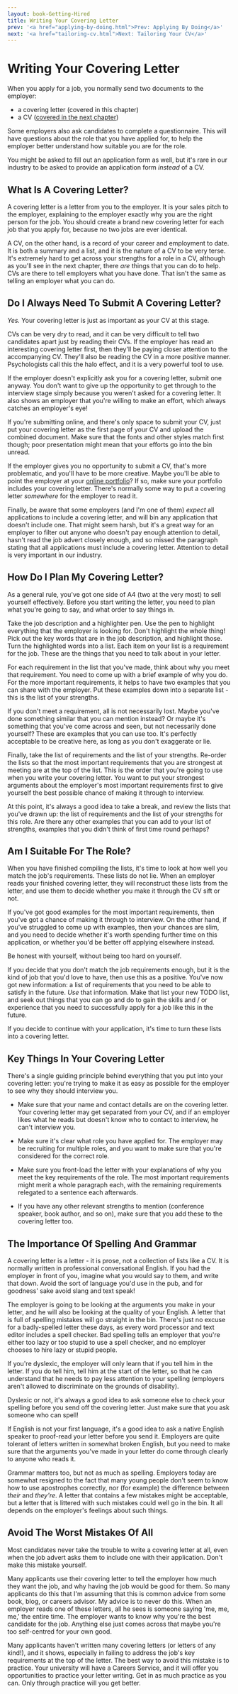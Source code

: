 ```yaml
---
layout: book-Getting-Hired
title: Writing Your Covering Letter
prev: '<a href="applying-by-doing.html">Prev: Applying By Doing</a>'
next: '<a href="tailoring-cv.html">Next: Tailoring Your CV</a>'
---
```


# Writing Your Covering Letter

When you apply for a job, you normally send two documents to the employer:

* a covering letter (covered in this chapter)
* a CV ([covered in the next chapter](tailoring-cv.html))

Some employers also ask candidates to complete a questionnaire.  This will have questions about the role that you have applied for, to help the employer better understand how suitable you are for the role.

You might be asked to fill out an application form as well, but it's rare in our industry to be asked to provide an application form _instead_ of a CV.

## What Is A Covering Letter?

A covering letter is a letter from you to the employer.  It is your sales pitch to the employer, explaining to the employer exactly why you are the right person for the job.  You should create a brand new covering letter for each job that you apply for, because no two jobs are ever identical.

A CV, on the other hand, is a record of your career and employment to date.  It is both a summary and a list, and it is the nature of a CV to be very terse.  It's extremely hard to get across your strengths for a role in a CV, although as you'll see in the next chapter, there _are_ things that you can do to help.  CVs are there to tell employers what you have done.  That isn't the same as telling an employer what you can do.

## Do I Always Need To Submit A Covering Letter?

_Yes._  Your covering letter is just as important as your CV at this stage.

CVs can be very dry to read, and it can be very difficult to tell two candidates apart just by reading their CVs.  If the employer has read an interesting covering letter first, then they'll be paying closer attention to the accompanying CV.  They'll also be reading the CV in a more positive manner.  Psychologists call this the halo effect, and it is a very powerful tool to use.

If the employer doesn't explicitly ask you for a covering letter, submit one anyway.  You don't want to give up the opportunity to get through to the interview stage simply because you weren't asked for a covering letter.  It also shows an employer that you're willing to make an effort, which always catches an employer's eye!

If you're submitting online, and there's only space to submit your CV, just put your covering letter as the first page of your CV and upload the combined document.  Make sure that the fonts and other styles match first though; poor presentation might mean that your efforts go into the bin unread.

If the employer gives you no opportunity to submit a CV, that's more problematic, and you'll have to be more creative.  Maybe you'll be able to point the employer at your [online portfolio](your-online-presence.html#your_website)?  If so, make sure your portfolio includes your covering letter.  There's normally some way to put a covering letter _somewhere_ for the employer to read it.

Finally, be aware that some employers (and I'm one of them) _expect_ all applications to include a covering letter, and will bin any application that doesn't include one.  That might seem harsh, but it's a great way for an employer to filter out anyone who doesn't pay enough attention to detail, hasn't read the job advert closely enough, and so missed the paragraph stating that all applications must include a covering letter.  Attention to detail is very important in our industry.

## How Do I Plan My Covering Letter?

As a general rule, you've got one side of A4 (two at the very most) to sell yourself effectively.  Before you start writing the letter, you need to plan what you're going to say, and what order to say things in.

Take the job description and a highlighter pen.  Use the pen to highlight everything that the employer is looking for.  Don't highlight the whole thing!  Pick out the key words that are in the job description, and highlight those.  Turn the highlighted words into a list.  Each item on your list is a requirement for the job.  These are the things that you need to talk about in your letter.

For each requirement in the list that you've made, think about why you meet that requirement.  You need to come up with a brief example of why you do.  For the more important requirements, it helps to have two examples that you can share with the employer.  Put these examples down into a separate list - this is the list of your strengths.

If you don't meet a requirement, all is not necessarily lost.  Maybe you've done something similar that you can mention instead?  Or maybe it's something that you've come across and seen, but not necessarily done yourself?  These are examples that you can use too.  It's perfectly acceptable to be creative here, as long as you don't exaggerate or lie.

Finally, take the list of requirements and the list of your strengths.  Re-order the lists so that the most important requirements that you are strongest at meeting are at the top of the list.  This is the order that you're going to use when you write your covering letter.  You want to put your strongest arguments about the employer's most important requirements first to give yourself the best possible chance of making it through to interview.

At this point, it's always a good idea to take a break, and review the lists that you've drawn up: the list of requirements and the list of your strengths for this role.  Are there any other examples that you can add to your list of strengths, examples that you didn't think of first time round perhaps?

## Am I Suitable For The Role?

When you have finished compiling the lists, it's time to look at how well you match the job's requirements.  These lists do not lie.  When an employer reads your finished covering letter, they will reconstruct these lists from the letter, and use them to decide whether you make it through the CV sift or not.

If you've got good examples for the most important requirements, then you've got a chance of making it through to interview.  On the other hand, if you've struggled to come up with examples, then your chances are slim, and you need to decide whether it's worth spending further time on this application, or whether you'd be better off applying elsewhere instead.

Be honest with yourself, without being too hard on yourself.

If you decide that you don't match the job requirements enough, but it is the kind of job that you'd love to have, then use this as a positive.  You've now got new information: a list of requirements that you need to be able to satisfy in the future.  _Use_ that information.  Make that list your new TODO list, and seek out things that you can go and do to gain the skills and / or experience that you need to successfully apply for a job like this in the future.

If you decide to continue with your application, it's time to turn these lists into a covering letter.

## Key Things In Your Covering Letter

There's a single guiding principle behind everything that you put into your covering letter: you're trying to make it as easy as possible for the employer to see why they should interview you.

* Make sure that your name and contact details are on the covering letter.  Your covering letter may get separated from your CV, and if an employer likes what he reads but doesn't know who to contact to interview, he can't interview you.

* Make sure it's clear what role you have applied for.  The employer may be recruiting for multiple roles, and you want to make sure that you're considered for the correct role.

* Make sure you front-load the letter with your explanations of why you meet the key requirements of the role.  The most important requirements might merit a whole paragraph each, with the remaining requirements relegated to a sentence each afterwards.

* If you have any other relevant strengths to mention (conference speaker, book author, and so on), make sure that you add these to the covering letter too.

## The Importance Of Spelling And Grammar

A covering letter is a letter - it is prose, not a collection of lists like a CV.  It is normally written in professional conversational English.  If you had the employer in front of you, imagine what you would say to them, and write that down.  Avoid the sort of language you'd use in the pub, and for goodness' sake avoid slang and text speak!

The employer is going to be looking at the arguments you make in your letter, and he will also be looking at the quality of your English.  A letter that is full of spelling mistakes will go straight in the bin.  There's just no excuse for a badly-spelled letter these days, as every word processor and text editor includes a spell checker.  Bad spelling tells an employer that you're either too lazy or too stupid to use a spell checker, and no employer chooses to hire lazy or stupid people.

If you're dyslexic, the employer will only learn that if you tell him in the letter.  If you do tell him, tell him at the start of the letter, so that he can understand that he needs to pay less attention to your spelling (employers aren't allowed to discriminate on the grounds of disability).

Dyslexic or not, it's always a good idea to ask someone else to check your spelling before you send off the covering letter.  Just make sure that you ask someone who can spell!

If English is not your first language, it's a good idea to ask a native English speaker to proof-read your letter before you send it.  Employers are quite tolerant of letters written in somewhat broken English, but you need to make sure that the arguments you've made in your letter do come through clearly to anyone who reads it.

Grammar matters too, but not as much as spelling.  Employers today are somewhat resigned to the fact that many young people don't seem to know how to use apostrophes correctly, nor (for example) the difference between _their_ and _they're_.  A letter that contains a few mistakes might be acceptable, but a letter that is littered with such mistakes could well go in the bin.  It all depends on the employer's feelings about such things.

## Avoid The Worst Mistakes Of All

Most candidates never take the trouble to write a covering letter at all, even when the job advert asks them to include one with their application.  Don't make this mistake yourself.

Many applicants use their covering letter to tell the employer how much they want the job, and why having the job would be good for them.  So many applicants do this that I'm assuming that this is common advice from some book, blog, or careers advisor.  My advice is to never do this.  When an employer reads one of these letters, all he sees is someone saying 'me, me, me,' the entire time.  The employer wants to know why you're the best candidate for the job.  Anything else just comes across that maybe you're too self-centred for your own good.

Many applicants haven't written many covering letters (or letters of any kind!), and it shows, especially in failing to address the job's key requirements at the top of the letter.  The best way to avoid this mistake is to practice.  Your university will have a Careers Service, and it will offer you opportunities to practice your letter writing.  Get in as much practice as you can.  Only through practice will you get better.
